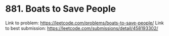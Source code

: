 # 881. Boats to Save People

Link to problem: https://leetcode.com/problems/boats-to-save-people/
Link to best submission: https://leetcode.com/submissions/detail/458193302/
